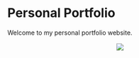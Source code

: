 # Personal Portfolio

Welcome to my personal portfolio website.
<p align="center" >&nbsp;<img align="center" src="https://user-images.githubusercontent.com/64256552/172440612-23d1f141-a901-44fd-97c5-f16190f9ce36.png" /></p>

